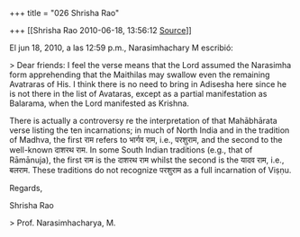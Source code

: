 +++
title = "026 Shrisha Rao"

+++
[[Shrisha Rao	2010-06-18, 13:56:12 [Source](https://groups.google.com/g/bvparishat/c/sCg5ZqnBi0M)]]



El jun 18, 2010, a las 12:59 p.m., Narasimhachary M escribió:

\> Dear friends: I feel the verse means that the Lord assumed the Narasimha form apprehending that the Maithilas may swallow even the remaining Avatraras of His. I think there is no need to bring in Adisesha here since he is not there in the list of Avataras, except as a partial manifestation as Balarama, when the Lord manifested as Krishna.

There is actually a controversy re the interpretation of that Mahābhārata verse listing the ten incarnations; in much of North India and in the tradition of Madhva, the first राम refers to भार्गव राम, i.e., परशुराम, and the second to the well-known दाशरथ राम. In some South Indian traditions (e.g., that of Rāmānuja), the first राम is the दाशरथ राम whilst the second is the यादव राम, i.e., बलराम. These traditions do not recognize परशुराम as a full incarnation of Viṣṇu.

Regards,

Shrisha Rao  
  
\> Prof. Narasimhacharya, M.

